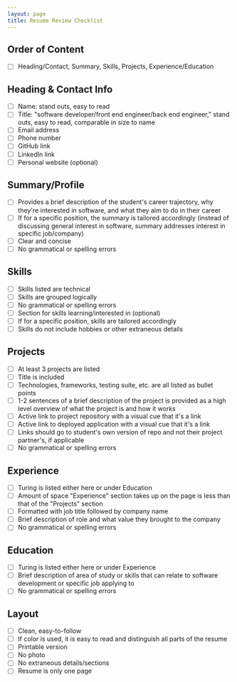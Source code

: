```yaml
---
layout: page
title: Resume Review Checklist
---
```


## Order of Content

- [ ] Heading/Contact, Summary, Skills, Projects, Experience/Education

## Heading & Contact Info

- [ ] Name: stand outs, easy to read
- [ ] Title: "software developer/front end engineer/back end engineer," stand outs, easy to read, comparable in size to name
- [ ] Email address
- [ ] Phone number
- [ ] GitHub link
- [ ] LinkedIn link
- [ ] Personal website (optional)

## Summary/Profile

- [ ] Provides a brief description of the student's career trajectory, why they're interested in software, and what they aim to do in their career
- [ ] If for a specific position, the summary is tailored accordingly (instead of discussing general interest in software, summary addresses interest in specific job/company)
- [ ] Clear and concise
- [ ] No grammatical or spelling errors

## Skills

- [ ] Skills listed are technical
- [ ] Skills are grouped logically
- [ ] No grammatical or spelling errors
- [ ] Section for skills learning/interested in (optional)
- [ ] If for a specific position, skills are tailored accordingly
- [ ] Skills do not include hobbies or other extraneous details

## Projects

- [ ] At least 3 projects are listed
- [ ] Title is included
- [ ] Technologies, frameworks, testing suite, etc. are all listed as bullet points
- [ ] 1-2 sentences of a brief description of the project is provided as a high level overview of what the project is and how it works
- [ ] Active link to project repository with a visual cue that it's a link
- [ ] Active link to deployed application with a visual cue that it's a link
- [ ] Links should go to student's own version of repo and not their project partner's, if applicable
- [ ] No grammatical or spelling errors

## Experience

- [ ] Turing is listed either here or under Education
- [ ] Amount of space "Experience" section takes up on the page is less than that of the "Projects" section
- [ ] Formatted with job title followed by company name
- [ ] Brief description of role and what value they brought to the company
- [ ] No grammatical or spelling errors

## Education

- [ ] Turing is listed either here or under Experience
- [ ] Brief description of area of study or skills that can relate to software development or specific job applying to
- [ ] No grammatical or spelling errors

## Layout

- [ ] Clean, easy-to-follow
- [ ] If color is used, it is easy to read and distinguish all parts of the resume
- [ ] Printable version
- [ ] No photo
- [ ] No extraneous details/sections
- [ ] Resume is only one page
